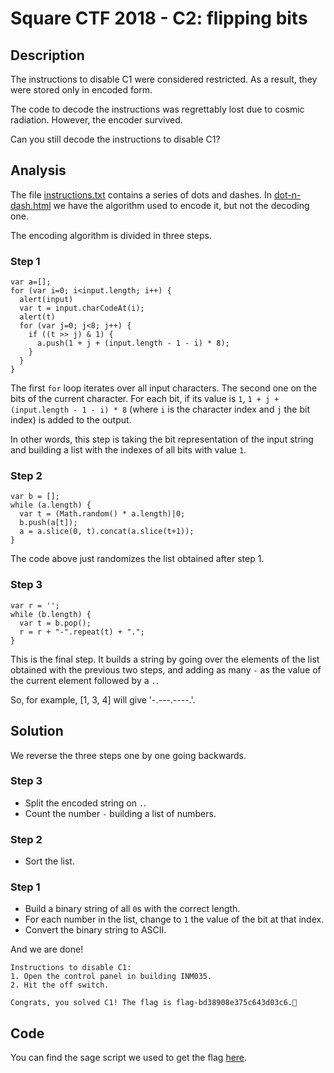 # Square CTF 2018 - C2: flipping bits

## Description
The instructions to disable C1 were considered restricted. As a result, they were stored only in encoded form.

The code to decode the instructions was regrettably lost due to cosmic radiation. However, the encoder survived.

Can you still decode the instructions to disable C1?

## Analysis
The file [instructions.txt](./instructions.txt) contains a series of dots and dashes. In [dot-n-dash.html](./dot-n-dash.html) we have the algorithm used to encode it, but not the decoding one.

The encoding algorithm is divided in three steps.

### Step 1
```
var a=[];
for (var i=0; i<input.length; i++) {
  alert(input)
  var t = input.charCodeAt(i);
  alert(t)
  for (var j=0; j<8; j++) {
    if ((t >> j) & 1) {
      a.push(1 + j + (input.length - 1 - i) * 8);
    }
  }
}
```

The first `for` loop iterates over all input characters. The second one on the bits of the current character. For each bit, if its value is `1`, `1 + j + (input.length - 1 - i) * 8` (where `i` is the character index and `j` the bit index) is added to the output.

In other words, this step is taking the bit representation of the input string and building a list with the indexes of all bits with value `1`.

### Step 2
```
var b = [];
while (a.length) {
  var t = (Math.random() * a.length)|0;
  b.push(a[t]);
  a = a.slice(0, t).concat(a.slice(t+1));
}
```

The code above just randomizes the list obtained after step 1.

### Step 3
```
var r = '';
while (b.length) {
  var t = b.pop();
  r = r + "-".repeat(t) + ".";
}
```

This is the final step. It builds a string by going over the elements of the list obtained with the previous two steps, and adding as many `-` as the value of the current element followed by a `.`.

So, for example, [1, 3, 4] will give '-.---.----.'.

## Solution
We reverse the three steps one by one going backwards.

### Step 3
- Split the encoded string on `.`.
- Count the number `-` building a list of numbers.

### Step 2
- Sort the list.

### Step 1
- Build a binary string of all `0`s with the correct length.
- For each number in the list, change to `1` the value of the bit at that index.
- Convert the binary string to ASCII.

And we are done!

```
Instructions to disable C1:
1. Open the control panel in building INM035.
2. Hit the off switch.

Congrats, you solved C1! The flag is flag-bd38908e375c643d03c6.
```

## Code
You can find the sage script we used to get the flag [here](./flag.sage).
